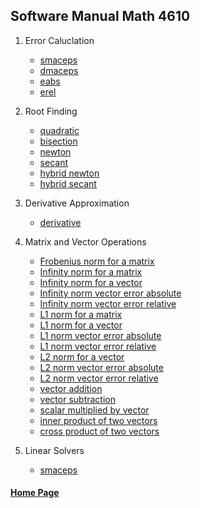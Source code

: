 ## Software Manual Math 4610


1. Error Caluclation
    * [smaceps](https://gbmitchell.github.io/math4610/softwareManual/errorCalculation/smaceps)
    * [dmaceps](https://gbmitchell.github.io/math4610/softwareManual/errorCalculation/dmaceps)
    * [eabs](https://gbmitchell.github.io/math4610/softwareManual/errorCalculation/eabs)
    * [erel](https://gbmitchell.github.io/math4610/softwareManual/errorCalculation/erel)
  
2. Root Finding
    * [quadratic](https://gbmitchell.github.io/math4610/softwareManual/rootFinding/quadratic)
    * [bisection](https://gbmitchell.github.io/math4610/softwareManual/rootFinding/bisection)
    * [newton](https://gbmitchell.github.io/math4610/softwareManual/rootFinding/newton)
    * [secant](https://gbmitchell.github.io/math4610/softwareManual/rootFinding/secant)
    * [hybrid newton](https://gbmitchell.github.io/math4610/softwareManual/rootFinding/hybridNewton)
    * [hybrid secant](https://gbmitchell.github.io/math4610/softwareManual/rootFinding/hybridSecant)
    
3. Derivative Approximation
    * [derivative](https://gbmitchell.github.io/math4610/softwareManual/derivativeApproximation/derivative)
 
4. Matrix and Vector Operations
    * [Frobenius norm for a matrix](https://gbmitchell.github.io/math4610/softwareManual/matrixVectorOperations/Frobenius_norm_matrix)
    * [Infinity norm for a matrix](https://gbmitchell.github.io/math4610/softwareManual/matrixVectorOperations/Infinity_norm_matrix)
    * [Infinity norm for a vector](https://gbmitchell.github.io/math4610/softwareManual/matrixVectorOperations/Infinity_norm_vector)
    * [Infinity norm vector error absolute](https://gbmitchell.github.io/math4610/softwareManual/matrixVectorOperations/Infinity_norm_vector_error_absolute)
    * [Infinity norm vector error relative](https://gbmitchell.github.io/math4610/softwareManual/matrixVectorOperations/Infinity_norm_vector_error_relative)
    * [L1 norm for a matrix](https://gbmitchell.github.io/math4610/softwareManual/matrixVectorOperations/L1_norm_matrix)
    * [L1 norm for a vector](https://gbmitchell.github.io/math4610/softwareManual/matrixVectorOperations/L1_norm_vector)
    * [L1 norm vector error absolute](https://gbmitchell.github.io/math4610/softwareManual/matrixVectorOperations/L1_norm_vector_error_absolute)
    * [L1 norm vector error relative](https://gbmitchell.github.io/math4610/softwareManual/matrixVectorOperations/L1_norm_vector_error_relative)
    * [L2 norm for a vector](https://gbmitchell.github.io/math4610/softwareManual/matrixVectorOperations/L2_norm_vector)
    * [L2 norm vector error absolute](https://gbmitchell.github.io/math4610/softwareManual/matrixVectorOperations/L2_norm_vector_error_absolute)
    * [L2 norm vector error relative](https://gbmitchell.github.io/math4610/softwareManual/matrixVectorOperations/L2_norm_vector_error_relative)
    * [vector addition](https://gbmitchell.github.io/math4610/softwareManual/matrixVectorOperations/vector_addition)
    * [vector subtraction](https://gbmitchell.github.io/math4610/softwareManual/matrixVectorOperations/vector_subtraction)
    * [scalar multiplied by vector](https://gbmitchell.github.io/math4610/softwareManual/matrixVectorOperations/scalarXvector)
    * [inner product of two vectors](https://gbmitchell.github.io/math4610/softwareManual/matrixVectorOperations/inner_product_vector)
    * [cross product of two vectors](https://gbmitchell.github.io/math4610/softwareManual/matrixVectorOperations/cross_product_vector)
 
5. Linear Solvers
    * [smaceps](https://gbmitchell.github.io/math4610/softwareManual/linearSolvers/smaceps)
  
  
#### [Home Page](https://gbmitchell.github.io/)
